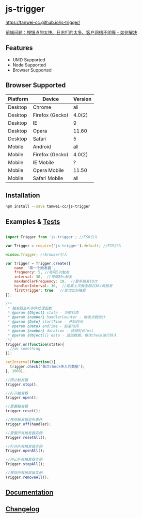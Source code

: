js-trigger
==========

https://tanwei-cc.github.io/js-trigger/

[前端问题：按钮点的太快、日志打的太多、客户网络不明等 - 如何解决](https://segmentfault.com/a/1190000011324312)

Features
----------

- UMD Supported
- Node Supported
- Browser Supported

Browser Supported
----------

| Platform | Device          | Version |
|----------|-----------------|---------|
| Desktop  | Chrome          | all     |
| Desktop  | Firefox (Gecko) | 4.0(2)  |
| Desktop  | IE              | 9       |
| Desktop  | Opera           | 11.60   |
| Desktop  | Safari          | 5       |
| Mobile   | Android         | all     |
| Mobile   | Firefox (Gecko) | 4.0(2)  |
| Mobile   | IE Mobile       | ?       |
| Mobile   | Opera Mobile    | 11.50   |
| Mobile   | Safari Mobile   | all     |

Installation
----------

``` bash
npm install --save tanwei-cc/js-trigger
```

Examples & [Tests](https://tanwei-cc.github.io/js-trigger/examples/index.html)
----------

``` javascript

import Trigger from 'js-trigger'; //ES6引入

var Trigger = require('js-trigger').default; //ES5引入

window.Trigger; //browser引入

var trigger = Trigger.create({
    name: '第一个触发器',
    frequency: 5, //每隔5次触发
    interval: 30,  //每隔30s触发
    maxHandlerFrequency: 10,  //最多触发10次
    handlerInterval: 30,  //距离上次触发超过30s再触发
    firstTrigger: true   //首次立刻触发
});

/**
 * 触发器监听事件处理函数
 * @param {Object} state - 当前状态
 * @param {number} handlerCounter - 触发次数统计
 * @param {Date} startTime - 开始时间
 * @param {Date} endTime - 结束时间
 * @param {number} duration - 持续时长(ms)
 * @param {Object[]} data - 追加数据，每次check进行传入
 */
trigger.on(function(state){
  //do something
});

setInterval(function(){
  trigger.check('每次check传入的数据');
}, 1000);

//停止触发器
trigger.stop();

//打开触发器
trigger.open();

//重置触发器
trigger.reset();

//移除触发器监听事件
trigger.off(handler);

//重置所有触发器实例
Trigger.resetAll();

//打开所有触发器实例
Trigger.openAll();

//停止所有触发器实例
Trigger.stopAll();

//移除所有触发器实例
Trigger.removeAll();

```

[Documentation](docs/api.md)
----------

[Changelog](CHANGELOG.md)
----------

